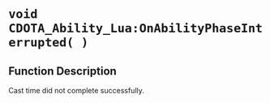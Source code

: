 # `void CDOTA_Ability_Lua:OnAbilityPhaseInterrupted( )`
## Function Description
Cast time did not complete successfully.
